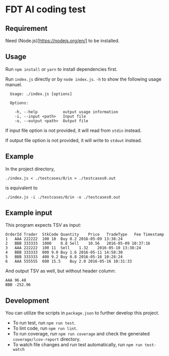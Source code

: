 # FDT AI coding test

## Requirement
Need (Node.js)[https://nodejs.org/en/] to be installed.

## Usage
Run `npm install` or `yarn` to install dependencies first.

Run `index.js` directly or by `node index.js`. `-h` to show the following usage manuel.

```
  Usage: ./index.js [options]

  Options:

    -h, --help           output usage information
    -i, --input <path>   Input file
    -o, --output <path>  Output file
```

If input file option is not provided, it will read from `stdin` instead.

If output file option is not provided, it will write to `stdout` instead.

## Example
In the project directory,
```
./index.js < ./testcases/0/in > ./testcases0.out
```
is equivalent to
```
./index.js -i ./testcases/0/in -o ./testcases0.out
```

## Example input
This program expects TSV as input:
```
OrderId	Trader	StkCode	Quantity	Price	TradeType	Fee	Timestamp
1	AAA	222222	100	10	Buy	0.2	2016-05-09 13:38:24
2	BBB	333333	1000	8.8	Sell	10.56	2016-05-09 10:37:16
3	AAA	222222	100	11	Sell	1.32	2016-05-10 13:38:24
4	BBB	333333	800	9.0	Buy	1.6	2016-05-11 14:58:30
5	BBB	333333	400	9.2	Buy	0.8	2016-05-16 10:28:24
6	AAA	555555	600	15.5	Buy	2.0	2016-05-16 10:31:33
```
And output TSV as well, but without header column:
```
AAA	96.48
BBB	-252.96
```

## Development
You can utilize the scripts in `package.json` to further develop this project.

- To run test, run `npm run test`.
- To lint code, run `npm run lint`.
- To run coverage, run `npm run coverage` and check the generated `coverage/lcov-report` directory.
- To watch file changes and run test automatically, run `npm run test-watch`
